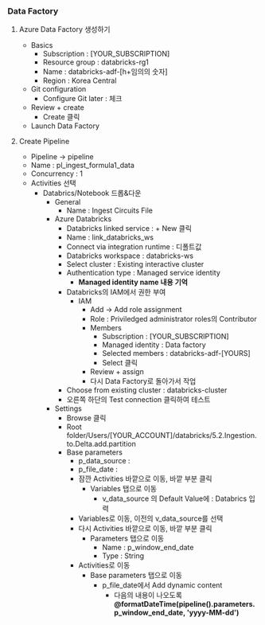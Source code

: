 ### Data Factory

1. Azure Data Factory 생성하기
    - Basics
        - Subscription : [YOUR_SUBSCRIPTION]
        - Resource group : databricks-rg1
        - Name : databricks-adf-[h+임의의 숫자]
        - Region : Korea Central
    - Git configuration
        - Configure Git later : 체크
    - Review + create
        - Create 클릭
    - Launch Data Factory

2. Create Pipeline

    - Pipeline -> pipeline
    - Name : pl_ingest_formula1_data
    - Concurrency : 1
    - Activities 선택
        - Databrics/Notebook 드롭&다운
            - General
                - Name : Ingest Circuits File
            - Azure Databricks
                - Databricks linked service : + New 클릭
                - Name : link_databricks_ws
                - Connect via integration runtime : 디폴트값
                - Databricks workspace : databricks-ws
                - Select cluster : Existing interactive cluster
                - Authentication type : Managed service identity
                    - **Managed identity name 내용 기억**
                - Databricks의 IAM에서 권한 부여
                    - IAM
                        - Add -> Add role assignment
                        - Role : Priviledged administrator roles의 Contributor
                        - Members
                            - Subscription : [YOUR_SUBSCRIPTION]
                            - Managed identity : Data factory
                            - Selected members : databricks-adf-[YOURS]
                            - Select 클릭
                        - Review + assign
                        - 다시 Data Factory로 돌아가서 작업
                - Choose from existing cluster : databricks-cluster
                - 오른쪽 하단의 Test connection 클릭하여 테스트
            - Settings
                - Browse 클릭
                - Root folder/Users/[YOUR_ACCOUNT]/databricks/5.2.Ingestion.to.Delta.add.partition
                - Base parameters
                    - p_data_source : 
                    - p_file_date : 
                    - 잠깐 Activities 바깥으로 이동, 바깥 부분 클릭
                        - Variables 탭으로 이동
                            - v_data_source 의 Default Value에 : Databrics 입력
                    - Variables로 이동, 이전의 v_data_source를 선택
                    - 다시 Activities 바깥으로 이동, 바깥 부분 클릭
                        - Parameters 탭으로 이동
                            - Name : p_window_end_date
                            - Type : String
                    - Activities로 이동
                        - Base parameters 탭으로 이동
                            - p_file_date에서 Add dynamic content
                                - 다음의 내용이 나오도록 **@formatDateTime(pipeline().parameters.p_window_end_date, 'yyyy-MM-dd')**
                        
                    


                    
